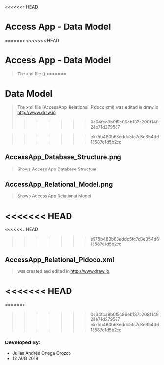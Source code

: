 <<<<<<< HEAD
# Access App - Data Model
=======
<<<<<<< HEAD
# Access App - Data Model
>The xml file () 
=======
# Data Model
>The xml file (AccessApp_Relational_Pidoco.xml) was edited in draw.io
>http://www.draw.io
>>>>>>> 0d64fca9b0f5c96eb137b208f14928e71d279587

>>>>>>> e575b480b63eddc5fc7d3e354d618587e1d5b2cc

## AccessApp_Database_Structure.png
> Shows Access App Database Structure

## AccessApp_Relational_Model.png
> Shows Access App Relational Model

<<<<<<< HEAD
=======
<<<<<<< HEAD
>>>>>>> e575b480b63eddc5fc7d3e354d618587e1d5b2cc
## AccessApp_Relational_Pidoco.xml
> was created and edited in http://www.draw.io

<<<<<<< HEAD
=======
=======
>>>>>>> 0d64fca9b0f5c96eb137b208f14928e71d279587
>>>>>>> e575b480b63eddc5fc7d3e354d618587e1d5b2cc
### Developed By:
* Julián Andrés Ortega Orozco
* 12 AUG 2018